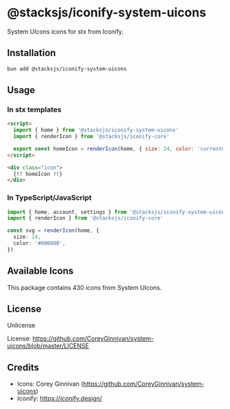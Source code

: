 # @stacksjs/iconify-system-uicons

System UIcons icons for stx from Iconify.

## Installation

```bash
bun add @stacksjs/iconify-system-uicons
```

## Usage

### In stx templates

```html
<script>
  import { home } from '@stacksjs/iconify-system-uicons'
  import { renderIcon } from '@stacksjs/iconify-core'

  export const homeIcon = renderIcon(home, { size: 24, color: 'currentColor' })
</script>

<div class="icon">
  {!! homeIcon !!}
</div>
```

### In TypeScript/JavaScript

```typescript
import { home, account, settings } from '@stacksjs/iconify-system-uicons'
import { renderIcon } from '@stacksjs/iconify-core'

const svg = renderIcon(home, {
  size: 24,
  color: '#000000',
})
```

## Available Icons

This package contains 430 icons from System UIcons.

## License

Unlicense

License: https://github.com/CoreyGinnivan/system-uicons/blob/master/LICENSE

## Credits

- Icons: Corey Ginnivan (https://github.com/CoreyGinnivan/system-uicons)
- Iconify: https://iconify.design/
